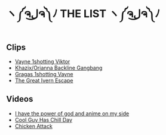 # ヽ༼ຈل͜ຈ༽ﾉ THE LIST ヽ༼ຈل͜ຈ༽ﾉ

## Clips
- [Vayne 1shotting Viktor](clips/c001.webm "(gone sexual) (not clickb8)")
- [Khazix/Orianna Backline Gangbang](clips/c002.webm "Absolutely disgusting")
- [Gragas 1shotting Vayne](clips/c003.webm "Fat drunk bones vampire hunter (NSFW)")
- [The Great Ivern Escape](clips/c004.webm "Local man crushed under fallen tree (NSFL)")


## Videos
- [I have the power of god and anime on my side](https://www.youtube.com/watch?v=Tlwda9S58Lg "AAAHHHHHHHHHHH")
- [Cool Guy Has Chill Day](https://www.youtube.com/watch?v=4txVqr1eNwc "It's cool guy!")
- [Chicken Attack](https://www.youtube.com/watch?v=z8pknnncODo "GO CHICKEN GOOOOOOO")
